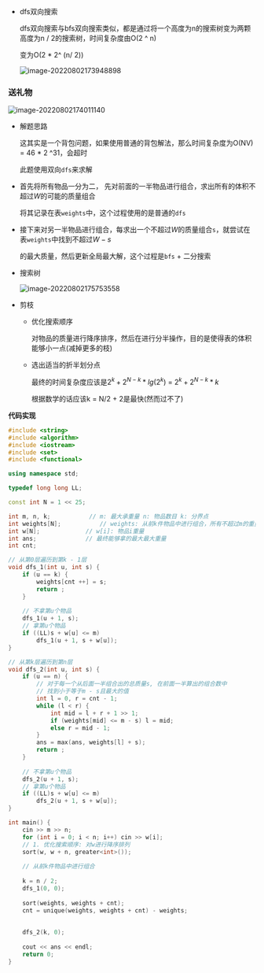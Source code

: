 - dfs双向搜索

  dfs双向搜索与bfs双向搜索类似，都是通过将一个高度为n的搜索树变为两颗高度为n / 2的搜索树，时间复杂度由O(2 ^ n)

  变为O(2 * 2^ (n/ 2))

  ![image-20220802173948898](http://www.cdn.liver0377.xyz/typora/202208021739955.png)

### 送礼物

![image-20220802174011140](http://www.cdn.liver0377.xyz/typora/202208021740192.png)

- 解题思路

  这其实是一个背包问题，如果使用普通的背包解法，那么时间复杂度为O(NV) = 46 * 2 ^31，会超时

  此题使用双向`dfs`来求解

- 首先将所有物品一分为二， 先对前面的一半物品进行组合，求出所有的体积不超过$W$的可能的质量组合

  将其记录在表`weights`中，这个过程使用的是普通的`dfs`

- 接下来对另一半物品进行组合，每求出一个不超过$W$的质量组合`s`，就尝试在表`weights`中找到不超过$W - s$

  的最大质量，然后更新全局最大解，这个过程是`bfs` + 二分搜索

- 搜索树

  ![image-20220802175753558](http://www.cdn.liver0377.xyz/typora/202208021757603.png)

- 剪枝

  - 优化搜索顺序

    对物品的质量进行降序排序，然后在进行分半操作，目的是使得表的体积能够小一点(减掉更多的枝)

  - 选出适当的折半划分点

    最终的时间复杂度应该是$2^{k} + 2^{N-k}*lg(2^k)$ = $2^k + 2^{N - k} * k$

    根据数学的话应该k = N/2 + 2是最快(然而过不了)

**代码实现**

```cc
#include <string>
#include <algorithm>
#include <iostream>
#include <set>
#include <functional>

using namespace std;

typedef long long LL;

const int N = 1 << 25;

int m, n, k;           // m: 最大承重量 n: 物品数目 k: 分界点
int weights[N];           // weights: 从前k件物品中进行组合，所有不超过m的重量的组合
int w[N];             // w[i]: 物品i重量
int ans;              // 最终能够拿的最大最大重量
int cnt;

// 从第0层遍历到第k - 1层
void dfs_1(int u, int s) {
    if (u == k) {
        weights[cnt ++] = s;
        return ;
    }
    
    // 不拿第u个物品    
    dfs_1(u + 1, s);
    // 拿第u个物品
    if ((LL)s + w[u] <= m)
        dfs_1(u + 1, s + w[u]);
}

// 从第k层遍历到第n层
void dfs_2(int u, int s) {
    if (u == n) {
        // 对于每一个从后面一半组合出的总质量s, 在前面一半算出的组合数中
        // 找到小于等于m - s且最大的值
        int l = 0, r = cnt - 1;
        while (l < r) {
            int mid = l + r + 1 >> 1;
            if (weights[mid] <= m - s) l = mid;
            else r = mid - 1;
        }
        ans = max(ans, weights[l] + s);
        return ;
    }
    
    // 不拿第u个物品
    dfs_2(u + 1, s);
    // 拿第u个物品
    if ((LL)s + w[u] <= m)
        dfs_2(u + 1, s + w[u]);
}

int main() {
    cin >> m >> n;
    for (int i = 0; i < n; i++) cin >> w[i];
    // 1. 优化搜索顺序: 对w进行降序排列
    sort(w, w + n, greater<int>());
    
    // 从前k件物品中进行组合
    
    k = n / 2;
    dfs_1(0, 0);
    
    sort(weights, weights + cnt);
    cnt = unique(weights, weights + cnt) - weights;
    
    
    dfs_2(k, 0);
    
    cout << ans << endl;
    return 0;
}
```

